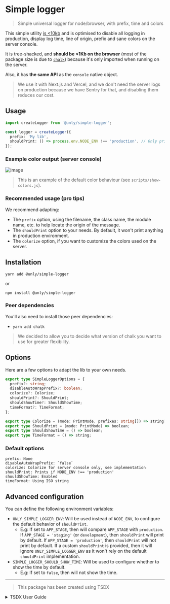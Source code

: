 # Simple logger

> Simple universal logger for node/browser, with prefix, time and colors

This simple utility [is <10kb](https://bundlephobia.com/result?p=@unly/simple-logger@1.0.0-beta4) and is optimised to disable all logging in production, display log time, line of origin, prefix and sane colors on the server console.

It is tree-shacked, and **should be <1Kb on the browser** (most of the package size is due to [`chalk`](https://github.com/chalk/chalk/)) because it's only imported when running on the server.

Also, it has **the same API** as the `console` native object.

> We use it with Next.js and Vercel, and we don't need the server logs on production because we have Sentry for that, and disabling them reduces our cost.

## Usage

```ts
import createLogger from '@unly/simple-logger';

const logger = createLogger({
  prefix: 'My lib',
  shouldPrint: () => process.env.NODE_ENV !== 'production', // Only print in non-production env (default behavior)
});
```

### Example color output (server console)

![image](https://user-images.githubusercontent.com/3807458/117548250-3e016980-b034-11eb-94fb-8eb72016c558.png)

> This is an example of the default color behaviour (see `scripts/show-colors.js`).

### Recommended usage (pro tips)

We recommend adapting:
- The `prefix` option, using the filename, the class name, the module name, etc. to help locate the origin of the message.
- The `shouldPrint` option to your needs. By default, it won't print anything in production environment.
- The `colorize` option, if you want to customize the colors used on the server.

## Installation

`yarn add @unly/simple-logger`

or

`npm install @unly/simple-logger`

### Peer dependencies

You'll also need to install those peer dependencies:
- `yarn add chalk`

> We decided to allow you to decide what version of chalk you want to use for greater flexibility. 

## Options

Here are a few options to adapt the lib to your own needs.

```ts
export type SimpleLoggerOptions = {
  prefix?: string;
  disableAutoWrapPrefix?: boolean;
  colorize?: Colorize;
  shouldPrint?: ShouldPrint;
  shouldShowTime?: ShouldShowTime;
  timeFormat?: TimeFormat;
};

export type Colorize = (mode: PrintMode, prefixes: string[]) => string[];
export type ShouldPrint = (mode: PrintMode) => boolean;
export type ShouldShowTime = () => boolean;
export type TimeFormat = () => string;
```

### Default options

```
prefix: None
disableAutoWrapPrefix: `false`
colorize: Colorize for server console only, see implementation
shouldPrint: Prints if NODE_ENV !== 'production'
shouldShowTime: Enabled
timeFormat: Using ISO string
```

## Advanced configuration

You can define the following environment variables:

- `UNLY_SIMPLE_LOGGER_ENV`: Will be used instead of `NODE_ENV`, to configure the default behavior of `shouldPrint`. 
  - E.g: If set to `APP_STAGE`, then will compare `APP_STAGE` with `production`. 
    If `APP_STAGE = 'staging'` (or `development`), then `shouldPrint` will print by default.
    If `APP_STAGE = 'production'`, then `shouldPrint` will not print by default.
    If a custom `shouldPrint` is provided, then it will ignore `UNLY_SIMPLE_LOGGER_ENV` as it won't rely on the default `shouldPrint` implementation.
- `SIMPLE_LOGGER_SHOULD_SHOW_TIME`: Will be used to configure whether to show the time by default. 
  - E.g: If set to `false`, then will not show the time.

---

> This package has been created using TSDX

<details>
<summary>TSDX User Guide</summary>

# TSDX User Guide

Congrats! You just saved yourself hours of work by bootstrapping this project with TSDX. Let’s get you oriented with what’s here and how to use it.

> This TSDX setup is meant for developing libraries (not apps!) that can be published to NPM. If you’re looking to build a Node app, you could use `ts-node-dev`, plain `ts-node`, or simple `tsc`.

> If you’re new to TypeScript, checkout [this handy cheatsheet](https://devhints.io/typescript)

## Commands

TSDX scaffolds your new library inside `/src`.

To run TSDX, use:

```bash
npm start # or yarn start
```

This builds to `/dist` and runs the project in watch mode so any edits you save inside `src` causes a rebuild to `/dist`.

To do a one-off build, use `npm run build` or `yarn build`.

To run tests, use `npm test` or `yarn test`.

## Configuration

Code quality is set up for you with `prettier`, `husky`, and `lint-staged`. Adjust the respective fields in `package.json` accordingly.

### Jest

Jest tests are set up to run with `npm test` or `yarn test`.

### Bundle Analysis

[`size-limit`](https://github.com/ai/size-limit) is set up to calculate the real cost of your library with `npm run size` and visualize the bundle
with `npm run analyze`.

#### Setup Files

This is the folder structure we set up for you:

```txt
/src
  index.tsx       # EDIT THIS
/test
  blah.test.tsx   # EDIT THIS
.gitignore
package.json
README.md         # EDIT THIS
tsconfig.json
```

### Rollup

TSDX uses [Rollup](https://rollupjs.org) as a bundler and generates multiple rollup configs for various module formats and build settings.
See [Optimizations](#optimizations) for details.

### TypeScript

`tsconfig.json` is set up to interpret `dom` and `esnext` types, as well as `react` for `jsx`. Adjust according to your needs.

## Continuous Integration

### GitHub Actions

Two actions are added by default:

- `main` which installs deps w/ cache, lints, tests, and builds on all pushes against a Node and OS matrix
- `size` which comments cost comparison of your library on every pull request using [`size-limit`](https://github.com/ai/size-limit)

## Optimizations

Please see the main `tsdx` [optimizations docs](https://github.com/palmerhq/tsdx#optimizations). In particular, know that you can take advantage of
development-only optimizations:

```js
// ./types/index.d.ts
declare
var __DEV__: boolean;

// inside your code...
if (__DEV__) {
  console.log('foo');
}
```

You can also choose to install and use [invariant](https://github.com/palmerhq/tsdx#invariant) and [warning](https://github.com/palmerhq/tsdx#warning)
functions.

## Module Formats

CJS, ESModules, and UMD module formats are supported.

The appropriate paths are configured in `package.json` and `dist/index.js` accordingly. Please report if any issues are found.

## Named Exports

Per Palmer Group guidelines, [always use named exports.](https://github.com/palmerhq/typescript#exports) Code split inside your React app instead of your React
library.

## Including Styles

There are many ways to ship styles, including with CSS-in-JS. TSDX has no opinion on this, configure how you like.

For vanilla CSS, you can include it at the root directory and add it to the `files` section in your `package.json`, so that it can be imported separately by
your users and run through their bundler's loader.

## Publishing to NPM

We recommend using [np](https://github.com/sindresorhus/np).

</details>
